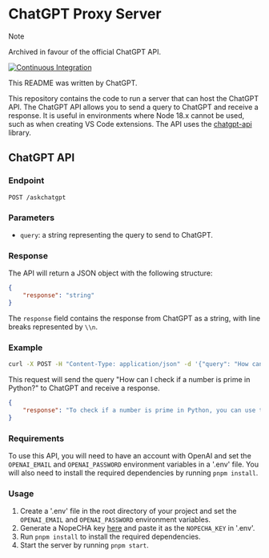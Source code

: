 # ChatGPT Proxy Server

> [!NOTE]
> Archived in favour of the official ChatGPT API.


[![Continuous Integration](https://github.com/kiranvshah/chatgpt-proxy-server/actions/workflows/continuous_integration.yaml/badge.svg)](https://github.com/kiranvshah/chatgpt-proxy-server/actions/workflows/continuous_integration.yaml)

This README was written by ChatGPT.

This repository contains the code to run a server that can host the ChatGPT API. The ChatGPT API allows you to send a query to ChatGPT and receive a response. It is useful in environments where Node 18.x cannot be used, such as when creating VS Code extensions. The API uses the [chatgpt-api](https://github.com/transitive-bullshit/chatgpt-api) library.

## ChatGPT API

### Endpoint

`POST /askchatgpt`

### Parameters

- `query`: a string representing the query to send to ChatGPT.

### Response

The API will return a JSON object with the following structure:

```json
{
	"response": "string"
}
```

The `response` field contains the response from ChatGPT as a string, with line breaks represented by `\\n`.

### Example

```bash
curl -X POST -H "Content-Type: application/json" -d '{"query": "How can I check if a number is prime in Python?"}' localhost:3000/askchatgpt
```

This request will send the query "How can I check if a number is prime in Python?" to ChatGPT and receive a response.

```json
{
	"response": "To check if a number is prime in Python, you can use the following code:\n\ndef is_prime(n):\n    if n < 2:\n        return False\n    for i in range(2, int(n ** 0.5) + 1):\n        if n % i == 0:\n            return False\n    return True"
}
```

### Requirements

To use this API, you will need to have an account with OpenAI and set the `OPENAI_EMAIL` and `OPENAI_PASSWORD` environment variables in a '.env' file. You will also need to install the required dependencies by running `pnpm install`.

### Usage

1. Create a '.env' file in the root directory of your project and set the `OPENAI_EMAIL` and `OPENAI_PASSWORD` environment variables.
2. Generate a NopeCHA key [here](https://nopecha.com/manage) and paste it as the `NOPECHA_KEY` in '.env'.
3. Run `pnpm install` to install the required dependencies.
4. Start the server by running `pnpm start`.
